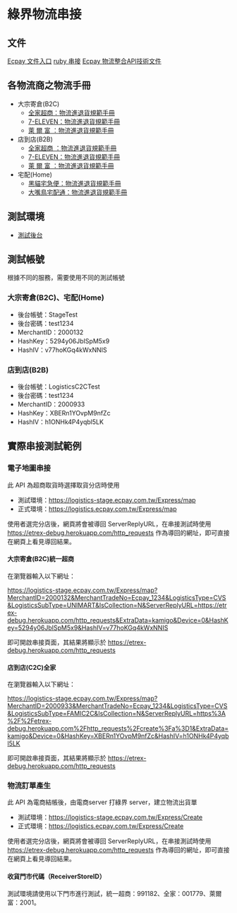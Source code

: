 # 綠界物流串接

## 文件
[Ecpay 文件入口](https://www.ecpay.com.tw/Service/API_Dwnld)
[ruby 串接](https://github.com/ECPay/Logistic_RoR)
[Ecpay 物流整合API技術文件](https://www.ecpay.com.tw/Content/files/ecpay_030.pdf)

## 各物流商之物流手冊
- 大宗寄倉(B2C)
  - [全家超商：物流進退貨規範手冊](https://www.ecpay.com.tw/Content/files/ecpay_028.pdf)
  - [7-ELEVEN：物流進退貨規範手冊](https://www.ecpay.com.tw/Content/files/ecpay_025.pdf)
  - [萊 爾 富 ：物流進退貨規範手冊](https://www.ecpay.com.tw/Content/files/ecpay_058.pdf)
- 店到店(B2B)
  - [全家超商 ：物流進退貨規範手冊](https://www.ecpay.com.tw/Content/files/ecpay_027.pdf)
  - [7-ELEVEN：物流進退貨規範手冊](https://www.ecpay.com.tw/Content/files/ecpay_026.pdf)
  - [萊 爾 富 ：物流進退貨規範手冊](https://www.ecpay.com.tw/Content/files/ecpay_057.pdf)
- 宅配(Home)
  - [黑貓宅急便：物流進退貨規範手冊](https://www.ecpay.com.tw/Content/files/ecpay_029.pdf)
  - [大嘴鳥宅配通：物流進退貨規範手冊](https://www.ecpay.com.tw/Content/files/ecpay_055.pdf)

## 測試環境
- [測試後台](https://vendor-stage.ecpay.com.tw)

## 測試帳號
根據不同的服務，需要使用不同的測試帳號

### 大宗寄倉(B2C)、宅配(Home)
- 後台帳號：StageTest
- 後台密碼：test1234
- MerchantID：2000132
- HashKey：5294y06JbISpM5x9
- HashIV：v77hoKGq4kWxNNIS

### 店到店(B2B)
- 後台帳號：LogisticsC2CTest
- 後台密碼：test1234
- MerchantID：2000933
- HashKey：XBERn1YOvpM9nfZc
- HashIV：h1ONHk4P4yqbl5LK

## 實際串接測試範例

### 電子地圖串接
此 API 為超商取貨時選擇取貨分店時使用

- 測試環境：https://logistics-stage.ecpay.com.tw/Express/map
- 正式環境：https://logistics.ecpay.com.tw/Express/map

使用者選完分店後，網頁將會被導回 ServerReplyURL，在串接測試時使用 https://etrex-debug.herokuapp.com/http_requests 作為導回的網址，即可直接在網頁上看見導回結果。

#### 大宗寄倉(B2C)統一超商
在瀏覽器輸入以下網址：

https://logistics-stage.ecpay.com.tw/Express/map?MerchantID=2000132&MerchantTradeNo=Ecpay_1234&LogisticsType=CVS&LogisticsSubType=UNIMART&IsCollection=N&ServerReplyURL=https://etrex-debug.herokuapp.com/http_requests&ExtraData=kamigo&Device=0&HashKey=5294y06JbISpM5x9&HashIV=v77hoKGq4kWxNNIS

即可開啟串接頁面，其結果將顯示於 https://etrex-debug.herokuapp.com/http_requests

#### 店到店(C2C)全家
在瀏覽器輸入以下網址：

https://logistics-stage.ecpay.com.tw/Express/map?MerchantID=2000933&MerchantTradeNo=Ecpay_1234&LogisticsType=CVS&LogisticsSubType=FAMIC2C&IsCollection=N&ServerReplyURL=https%3A%2F%2Fetrex-debug.herokuapp.com%2Fhttp_requests%2Fcreate%3Fa%3D1&ExtraData=kamigo&Device=0&HashKey=XBERn1YOvpM9nfZc&HashIV=h1ONHk4P4yqbl5LK

即可開啟串接頁面，其結果將顯示於 https://etrex-debug.herokuapp.com/http_requests


### 物流訂單產生
此 API 為電商結帳後，由電商server 打綠界 server，建立物流出貨單

- 測試環境：https://logistics-stage.ecpay.com.tw/Express/Create
- 正式環境：https://logistics.ecpay.com.tw/Express/Create

使用者選完分店後，網頁將會被導回 ServerReplyURL，在串接測試時使用 https://etrex-debug.herokuapp.com/http_requests 作為導回的網址，即可直接在網頁上看見導回結果。

#### 收貨門市代碼（ReceiverStoreID）
測試環境請使用以下門市進行測試，統一超商：991182、全家：001779、萊爾富：2001。

